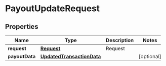 
# PayoutUpdateRequest

## Properties
Name | Type | Description | Notes
------------ | ------------- | ------------- | -------------
**request** | [**Request**](Request.md) | Request | 
**payoutData** | [**UpdatedTransactionData**](UpdatedTransactionData.md) |  |  [optional]



